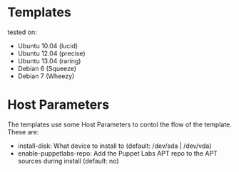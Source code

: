 # Templates

tested on:

* Ubuntu 10.04 (lucid)
* Ubuntu 12.04 (precise)
* Ubuntu 13.04 (raring)
* Debian 6 (Squeeze)
* Debian 7 (Wheezy)

# Host Parameters

The templates use some Host Parameters to contol the flow of the template. These are:

* install-disk: What device to install to (default: /dev/sda | /dev/vda)
* enable-puppetlabs-repo: Add the Puppet Labs APT repo to the APT sources during install (default: no)
